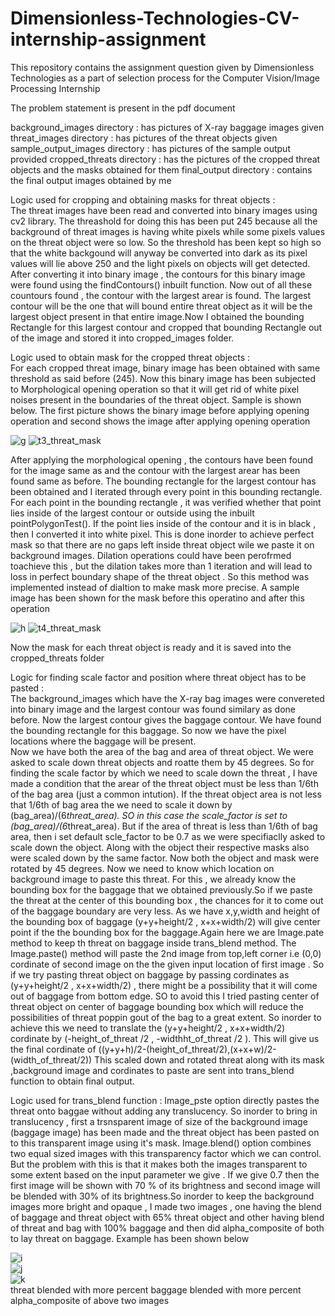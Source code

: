 # Dimensionless-Technologies-CV-internship-assignment
This repository contains the assignment question given by Dimensionless Technologies as a part of selection process for the Computer Vision/Image Processing Internship

The problem statement is present in the pdf document  

background_images directory       : has pictures of X-ray baggage images given   
threat_images directory           : has pictures of the threat objects given  
sample_output_images directory    : has pictures of the sample output provided 
cropped_threats directory         : has the pictures of the cropped threat objects and the masks obtained for them
final_output directory            : contains the final output images obtained by me

Logic used for cropping and obtaining masks for threat objects :    
	The threat images have been read and converted into binary images using cv2 library. The threashold for doing this has been put 245 because all the background of threat images is having white pixels while some pixels values on the threat object were so low. So the threshold has been kept so high so that the white backgound will anyway be converted into dark as its pixel values will lie above 250 and the light pixels on objects will get detected. After converting it into binary image , the contours for this binary image were found using the findContours() inbuilt function. Now out of all these countours found , the contour with the largest arear is found. The largest contour will be the one that will bound entire threat object as it will be the largest object present in that entire image.Now I obtained the bounding Rectangle for this largest contour and cropped that bounding Rectangle out of the image and stored it into cropped_images folder.
 
 Logic used to obtain mask for the cropped threat objects :  
 	For each cropped threat image, binary image has been obtained with same threshold as said before (245). Now this binary image has been subjected to Morphological opening operation so that it will get rid of white pixel noises present in the boundaries of the threat object. Sample is shown below. The first picture shows the binary image before applying opening operation and second shows the image after applying opening operation
	
![g](https://user-images.githubusercontent.com/76999699/162389169-d9303c68-b79a-48c7-b4d0-d70863a2ecb4.jpg)
![t3_threat_mask](https://user-images.githubusercontent.com/76999699/162387015-193366d2-06cd-458c-bdce-b97a30be668d.png)  
  
  After applying the morphological opening , the contours have been found for the image same as and the contour with the largest arear has been found same as before. The bounding rectangle for the largest contour has been obtained and I iterated through every point in this bounding rectangle. For each point in the bounding rectangle , it was verified whether that point lies inside of the largest contour or outside using the inbuilt pointPolygonTest(). If the point lies inside of the contour and it is in black , then I converted it into white pixel. This is done inorder to achieve perfect mask so that there are no gaps left inside threat object wile we paste it on background images. Dilation operations could have been perofrmed toachieve this , but the dilation takes more than 1 iteration and will lead to loss in perfect boundary shape of the threat object . So this method was implemented instead of dialtion to make mask more precise. A sample image has been shown for the mask before this operatino and after this operation
  
![h](https://user-images.githubusercontent.com/76999699/162391202-15878b49-e67a-4cec-b021-3c9b05270a01.jpg)
![t4_threat_mask](https://user-images.githubusercontent.com/76999699/162391271-262a8219-3fd7-4899-aa95-c93083c3137f.png)  

Now the mask for each threat object is ready and it is saved into the cropped_threats folder  

Logic for finding scale factor and position where threat object has to be pasted :  
	The background_images which have the X-ray bag images were convereted into binary image and the largest contour was found similary as done before. Now the largest contour gives the baggage contour. We have found the bounding rectangle for this baggage. So now we have the pixel locations where the baggage will be present.  
	Now we have both the area of the bag and area of threat object. We were asked to scale down threat objects and roatte them by 45 degrees. So for finding the scale factor by which we need to scale down the threat , I have made a condition that the arear of the threat object must be less than 1/6th of the bag area (just a common intution). If the threat object area is not less that 1/6th of bag area the we need to scale it down by (bag_area)/(6*threat_area). SO in this case the scale_factor is set to (bag_area)/(6*threat_area). But if the area of threat is less than 1/6th of bag area, then i set default scle_factor to be 0.7 as we were specifiaclly asked to scale down the object. Along with the object their respective masks also were scaled down by the same factor. Now both the object and mask were rotated by 45 degrees.
	Now we need to know which location on background image to paste this threat. For this , we already know the bounding box for the baggage that we obtained previously.So if we paste the threat at the center of this bounding box , the chances for it to come out of the baggage boundary are very less. As we have x,y,width and height of the bounding box of baggage (y+y+height/2 , x+x+width/2)  will give center point if the the bounding box for the baggage.Again here we are Image.pate method to keep th threat on baggage inside trans_blend method. The Image.paste() method will paste the 2nd image from top,left corner i.e (0,0) cordinate of second image on the the given input location of first image . So if we try pasting threat object on baggage by passing cordinates as (y+y+height/2 , x+x+width/2) , there might be a possibility that it will come out of baggage from bottom edge. SO to avoid this I tried pasting center of threat object on center of baggage bounding box which will reduce the possibilities of threat poppin gout of the bag to a great extent. So inorder to achieve this we need to translate the (y+y+height/2 , x+x+width/2) cordinate by (-height_of_threat /2 , -widthht_of_threat /2 ). This will give us the final cordinate of 
	((y+y+h)/2-(height_of_threat/2),(x+x+w)/2-(width_of_threat/2))
	This scaled down and rotated threat along with its mask ,background image and cordinates to paste are sent into trans_blend function to obtain final output.  

Logic used for trans_blend function : 
	Image_pste option directly pastes the threat onto baggae without adding any translucency. So inorder to bring in translucency , first a trsnsparent image of size of the background image (baggage image) has been made and the threat object has been pasted on to this transparent image using it's mask. Image.blend() option combines two equal sized images with this transparency factor which we can control. But the problem with this is that it makes both the images transparent to some extent based on the input parameter we give . If we give 0.7 then the first image will be shown with 70 % of its brightness and second image will be blended with 30% of its brightness.So inorder to keep the background images more bright and opaque , I made two images , one having the blend of baggage and threat object with 65% threat object and other having blend of threat and bag with 100% baggage and then did alpha_composite of both to lay threat on baggage. Example has been shown below

![i](https://user-images.githubusercontent.com/76999699/162408530-5e52b944-360c-4ff1-a82e-037ad91b755f.png)  
![j](https://user-images.githubusercontent.com/76999699/162408570-e240e407-cd51-4327-9c25-1b9c9c7688de.png)  
![k](https://user-images.githubusercontent.com/76999699/162408611-571088c9-249f-4c5b-9573-e842434c6962.png)  
threat blended with more percent              baggage blended with more percent                  alpha_composite of above two images 



	
